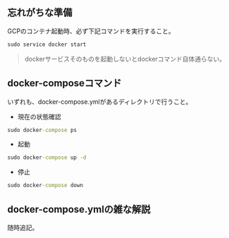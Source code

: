 ## 忘れがちな準備

GCPのコンテナ起動時、必ず下記コマンドを実行すること。

```cmd
sudo service docker start
```
> dockerサービスそのものを起動しないとdockerコマンド自体通らない。

## docker-composeコマンド

いずれも、docker-compose.ymlがあるディレクトリで行うこと。

- 現在の状態確認

```cmd
sudo docker-compose ps
```

- 起動

```cmd
sudo docker-compose up -d
```

- 停止

```cmd
sudo docker-compose down
```

## docker-compose.ymlの雑な解説

随時追記。